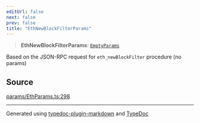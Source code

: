 ```yaml
---
editUrl: false
next: false
prev: false
title: "EthNewBlockFilterParams"
---
```


> **EthNewBlockFilterParams**: [`EmptyParams`](/reference/tevm/actions-types/type-aliases/emptyparams/)

Based on the JSON-RPC request for `eth_newBlockFilter` procedure (no params)

## Source

[params/EthParams.ts:298](https://github.com/evmts/tevm-monorepo/blob/main/packages/actions-types/src/params/EthParams.ts#L298)

***
Generated using [typedoc-plugin-markdown](https://www.npmjs.com/package/typedoc-plugin-markdown) and [TypeDoc](https://typedoc.org/)
